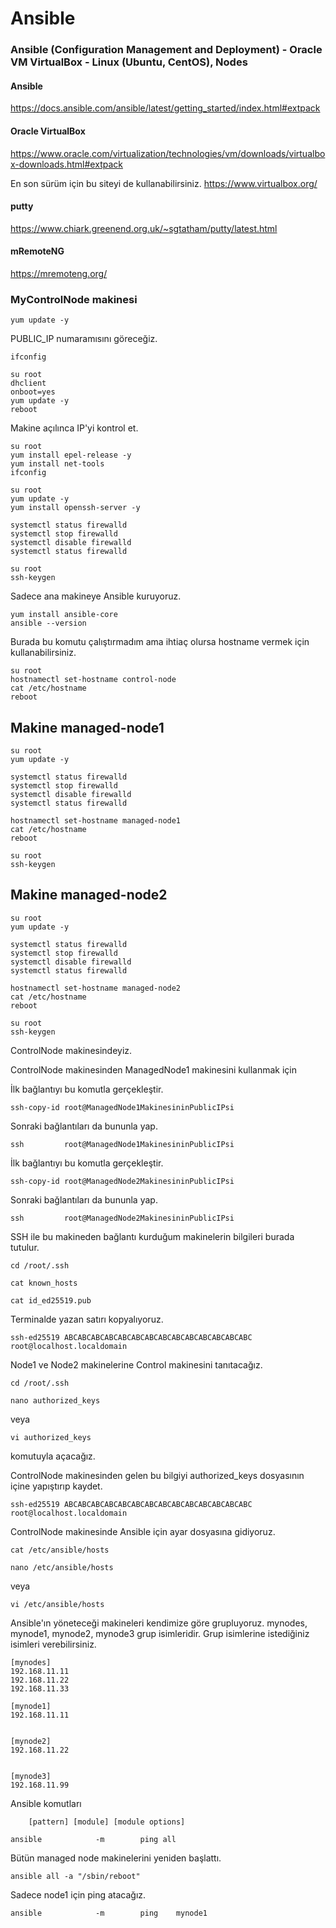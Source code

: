 # Ansible
### Ansible (Configuration Management and Deployment) - Oracle VM VirtualBox - Linux (Ubuntu, CentOS), Nodes


####  Ansible
https://docs.ansible.com/ansible/latest/getting_started/index.html#extpack



####  Oracle VirtualBox
https://www.oracle.com/virtualization/technologies/vm/downloads/virtualbox-downloads.html#extpack

En son sürüm için bu siteyi de kullanabilirsiniz.
https://www.virtualbox.org/



#### putty
https://www.chiark.greenend.org.uk/~sgtatham/putty/latest.html

#### mRemoteNG
https://mremoteng.org/


### MyControlNode makinesi
```
yum update -y 
```


PUBLIC_IP numaramısını göreceğiz.
```
ifconfig
```

```
su root
dhclient
onboot=yes
yum update -y 
reboot
```

Makine açılınca IP'yi kontrol et.
```
su root
yum install epel-release -y
yum install net-tools 
ifconfig
```

```
su root
yum update -y 
yum install openssh-server -y

systemctl status firewalld
systemctl stop firewalld
systemctl disable firewalld
systemctl status firewalld
```

```
su root
ssh-keygen
```

Sadece ana makineye Ansible kuruyoruz.
```
yum install ansible-core
ansible --version
```


Burada bu komutu çalıştırmadım ama ihtiaç olursa hostname vermek için kullanabilirsiniz.

```
su root
hostnamectl set-hostname control-node
cat /etc/hostname
reboot
```


## Makine managed-node1
```
su root
yum update -y 

systemctl status firewalld
systemctl stop firewalld
systemctl disable firewalld
systemctl status firewalld

hostnamectl set-hostname managed-node1
cat /etc/hostname
reboot
```


```
su root
ssh-keygen
```



## Makine managed-node2
```
su root
yum update -y 

systemctl status firewalld
systemctl stop firewalld
systemctl disable firewalld
systemctl status firewalld

hostnamectl set-hostname managed-node2
cat /etc/hostname
reboot
```


```
su root
ssh-keygen
```




ControlNode makinesindeyiz.

ControlNode makinesinden ManagedNode1 makinesini kullanmak için 

İlk bağlantıyı bu komutla gerçekleştir.
```
ssh-copy-id root@ManagedNode1MakinesininPublicIPsi
```

Sonraki bağlantıları da bununla yap.
```
ssh         root@ManagedNode1MakinesininPublicIPsi
```





İlk bağlantıyı bu komutla gerçekleştir.
```
ssh-copy-id root@ManagedNode2MakinesininPublicIPsi
```


Sonraki bağlantıları da bununla yap.
```
ssh         root@ManagedNode2MakinesininPublicIPsi
```



SSH ile bu makineden bağlantı kurduğum makinelerin bilgileri burada tutulur.
```
cd /root/.ssh

cat known_hosts

cat id_ed25519.pub
```

Terminalde yazan satırı kopyalıyoruz.

```
ssh-ed25519 ABCABCABCABCABCABCABCABCABCABCABCABCABCABC root@localhost.localdomain
```



Node1 ve Node2 makinelerine Control makinesini tanıtacağız.

```
cd /root/.ssh
```

```
nano authorized_keys 
```
veya   
```
vi authorized_keys  
```
komutuyla açacağız.


ControlNode makinesinden gelen bu bilgiyi authorized_keys dosyasının içine yapıştırıp kaydet.
```
ssh-ed25519 ABCABCABCABCABCABCABCABCABCABCABCABCABCABC root@localhost.localdomain
```




ControlNode makinesinde Ansible için ayar dosyasına gidiyoruz.
```
cat /etc/ansible/hosts

```

```
nano /etc/ansible/hosts 
```
veya   
```
vi /etc/ansible/hosts  
```


Ansible'ın yöneteceği makineleri kendimize göre grupluyoruz.
mynodes, mynode1, mynode2, mynode3  grup isimleridir.
Grup isimlerine istediğiniz isimleri verebilirsiniz.
```
[mynodes]
192.168.11.11
192.168.11.22
192.168.11.33

[mynode1]
192.168.11.11


[mynode2]
192.168.11.22


[mynode3]
192.168.11.99
```



Ansible komutları


        [pattern] [module] [module options]
```
ansible            -m        ping all
```


Bütün managed node makinelerini yeniden başlattı. 
```
ansible all -a "/sbin/reboot"
```


Sadece node1 için ping atacağız.
```
ansible            -m        ping    mynode1
```

